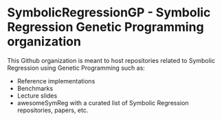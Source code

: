 # SymbolicRegressionGP - Symbolic Regression Genetic Programming organization

This Github organization is meant to host repositories related to Symbolic Regression using Genetic Programming such as:

- Reference implementations
- Benchmarks
- Lecture slides
- awesomeSymReg with a curated list of Symbolic Regression repositories, papers, etc.
